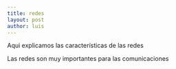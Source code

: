 ```yaml
---
title: redes
layout: post
author: luis
---
```


Aqui explicamos las características de las redes

Las redes son muy importantes para las comunicaciones